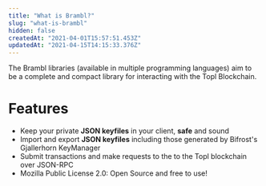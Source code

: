 ```yaml
---
title: "What is Brambl?"
slug: "what-is-brambl"
hidden: false
createdAt: "2021-04-01T15:57:51.453Z"
updatedAt: "2021-04-15T14:15:33.376Z"
---
```

The Brambl libraries (available in multiple programming languages) aim to be a complete and compact library for interacting with the Topl Blockchain. 

# Features
  * Keep your private **JSON keyfiles** in your client, **safe** and sound
  * Import and export **JSON keyfiles** including those generated by Bifrost's Gjallerhorn KeyManager
  * Submit transactions and make requests to the to the Topl blockchain over JSON-RPC
  *  Mozilla Public License 2.0: Open Source and free to use!